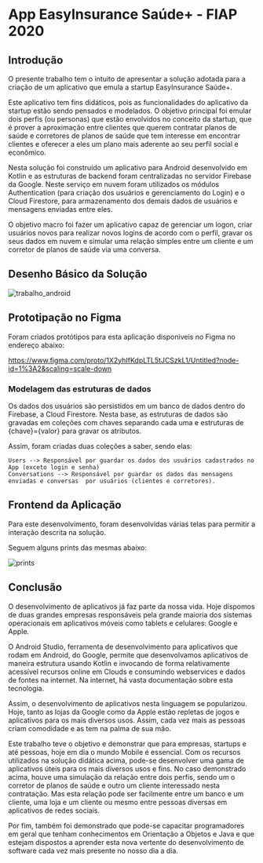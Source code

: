 # App EasyInsurance Saúde+ - FIAP 2020

## Introdução

O presente trabalho tem o intuito de apresentar a solução adotada para a criação de um aplicativo que emula a startup EasyInsurance Saúde+. 

Este aplicativo tem fins didáticos, pois as funcionalidades do aplicativo da startup estão sendo pensados e modelados. O objetivo principal foi emular dois perfis (ou personas) que estão envolvidos no conceito da startup, que é prover a aproximação entre clientes que querem contratar planos de saúde e corretores de planos de saúde que tem interesse em encontrar clientes e oferecer a eles um plano mais aderente ao seu perfil social e econômico.

Nesta solução foi construído um aplicativo para Android desenvolvido em Kotlin e as estruturas de backend foram centralizadas no servidor Firebase da Google. Neste serviço em nuvem foram utilizados os módulos Authentication (para criação dos usuários e gerenciamento do Login) e o Cloud Firestore, para armazenamento dos demais dados de usuários e mensagens enviadas entre eles.

O objetivo macro foi fazer um aplicativo capaz de gerenciar um logon, criar usuários novos para realizar novos logins de acordo com o perfil, gravar os seus dados em nuvem e simular uma relação simples entre um cliente e um corretor de planos de saúde via uma conversa.



## Desenho Básico da Solução

![trabalho_android](https://user-images.githubusercontent.com/67294168/104974261-1aa7a580-59d6-11eb-88cc-2c5def832078.png)

## Prototipação no Figma

Foram criados protótipos para esta aplicação disponiveis no Figma no endereço abaixo: 

https://www.figma.com/proto/1X2yhIfKdpLTL5tJCSzkL1/Untitled?node-id=1%3A2&scaling=scale-down


### Modelagem das estruturas de dados

Os dados dos usuários são persistidos em um banco de dados dentro do Firebase, a Cloud Firestore. Nesta base, as estruturas de dados são gravadas em coleções com chaves separando cada uma e estruturas de {chave}={valor} para gravar os atributos.

Assim, foram criadas duas coleções a saber, sendo elas: 

    Users --> Responsável por guardar os dados dos usuários cadastrados no App (exceto login e senha)
    Conversations --> Responsável por guardar os dados das mensagens enviadas e conversas  por usuários (clientes e corretores).


## Frontend da Aplicação

  Para este desenvolvimento, foram desenvolvidas várias telas para permitir a interação descrita na solução.
  
  Seguem alguns prints das mesmas abaixo: 
  
  ![prints](https://user-images.githubusercontent.com/67294168/104974472-ed0f2c00-59d6-11eb-9fe7-d7c8eddfd03b.png)

## Conclusão

O desenvolvimento de aplicativos já faz parte da nossa vida. Hoje dispomos de duas grandes empresas responsáveis pela grande maioria dos sistemas operacionais em aplicativos móveis como tablets e celulares: Google e Apple.

O Android Studio, ferramenta de desenvolvimento para aplicativos que rodam em Android, do Google, permite que desenvolvamos aplicativos de maneira estrutura usando Kotlin e invocando de forma relativamente acessível recursos online em Clouds e consumindo webservices e dados de fontes na internet. Na internet, há vasta documentação sobre esta tecnologia.

Assim, o desenvolvimento de aplicativos nesta linguagem se popularizou. Hoje, tanto as lojas da Google como da Apple estão repletas de jogos e aplicativos para os mais diversos usos. Assim, cada vez mais as pessoas criam comodidade e as tem na palma de sua mão.

Este trabalho teve o objetivo e demonstrar que para empresas, startups e até pessoas, hoje em dia o mundo Mobile é essencial. Com os recursos utilizados na solução didática acima, pode-se desenvolver uma gama de aplicativos úteis para os mais diversos usos e fins. No caso demonstrado acima, houve uma simulação da relação entre dois perfis, sendo um o corretor de planos de saúde e outro um cliente interessado nesta contratação. Mas esta relação pode ser facilmente entre um banco e um cliente, uma loja e um cliente ou mesmo entre pessoas diversas em aplicativos de redes sociais.

Por fim, também foi demonstrado que pode-se capacitar programadores em geral que tenham conhecimentos em Orientação a Objetos e Java e que estejam dispostos a aprender esta nova vertente do desenvolvimento de software cada vez mais presente no nosso dia a dia.
